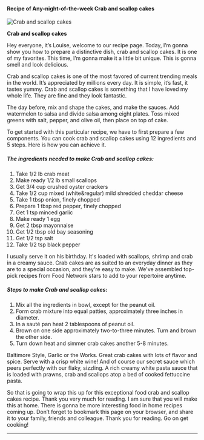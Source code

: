             

#### Recipe of Any-night-of-the-week Crab and scallop cakes

![Crab and scallop cakes](https://img-global.cpcdn.com/recipes/5716187819278336/751x532cq70/crab-and-scallop-cakes-recipe-main-photo.jpg)

**Crab and scallop cakes**

Hey everyone, it’s Louise, welcome to our recipe page. Today, I’m gonna show you how to prepare a distinctive dish, crab and scallop cakes. It is one of my favorites. This time, I’m gonna make it a little bit unique. This is gonna smell and look delicious.

Crab and scallop cakes is one of the most favored of current trending meals in the world. It’s appreciated by millions every day. It is simple, it’s fast, it tastes yummy. Crab and scallop cakes is something that I have loved my whole life. They are fine and they look fantastic.

The day before, mix and shape the cakes, and make the sauces. Add watermelon to salsa and divide salsa among eight plates. Toss mixed greens with salt, pepper, and olive oil, then place on top of cake.

To get started with this particular recipe, we have to first prepare a few components. You can cook crab and scallop cakes using 12 ingredients and 5 steps. Here is how you can achieve it.

##### The ingredients needed to make Crab and scallop cakes:

1.  Take 1/2 lb crab meat
2.  Make ready 1/2 lb small scallops
3.  Get 3/4 cup crushed oyster crackers
4.  Take 1/2 cup mixed (white&regular) mild shredded cheddar cheese
5.  Take 1 tbsp onion, finely chopped
6.  Prepare 1 tbsp red pepper, finely chopped
7.  Get 1 tsp minced garlic
8.  Make ready 1 egg
9.  Get 2 tbsp mayonnaise
10.  Get 1/2 tbsp old bay seasoning
11.  Get 1/2 tsp salt
12.  Take 1/2 tsp black pepper

I usually serve it on his birthday. It's loaded with scallops, shrimp and crab in a creamy sauce. Crab cakes are as suited to an everyday dinner as they are to a special occasion, and they're easy to make. We've assembled top-pick recipes from Food Network stars to add to your repertoire anytime.

##### Steps to make Crab and scallop cakes:

1.  Mix all the ingredients in bowl, except for the peanut oil.
2.  Form crab mixture into equal patties, approximately three inches in diameter.
3.  In a sauté pan heat 2 tablespoons of peanut oil.
4.  Brown on one side approximately two-to-three minutes. Turn and brown the other side.
5.  Turn down heat and simmer crab cakes another 5-8 minutes.

Baltimore Style, Garlic or the Works. Great crab cakes with lots of flavor and spice. Serve with a crisp white wine! And of course our secret sauce which peers perfectly with our flaky, sizzling. A rich creamy white pasta sauce that is loaded with prawns, crab and scallops atop a bed of cooked fettuccine pasta.

So that is going to wrap this up for this exceptional food crab and scallop cakes recipe. Thank you very much for reading. I am sure that you will make this at home. There is gonna be more interesting food in home recipes coming up. Don’t forget to bookmark this page on your browser, and share it to your family, friends and colleague. Thank you for reading. Go on get cooking!

* * *